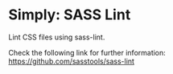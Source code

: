 # Simply: SASS Lint

Lint CSS files using sass-lint.

Check the following link for further information:<br />
https://github.com/sasstools/sass-lint
